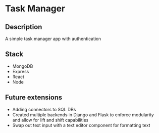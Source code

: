 # Task Manager

## Description
A simple task manager app with authentication

## Stack
* MongoDB
* Express
* React
* Node

## Future extensions
* Adding connectors to SQL DBs
* Created multiple backends in Django and Flask to enforce modularity and allow for lift and shift capabilities
* Swap out text input with a text editor component for formatting text
